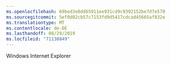 ```yaml
---
ms.openlocfilehash: 69bed3e0dd65911ee931cd9c9392152be7d7e570
ms.sourcegitcommit: 5ef0d02cb57c7153fd9d5417cdcad45665af832e
ms.translationtype: MT
ms.contentlocale: de-DE
ms.lasthandoff: 08/29/2019
ms.locfileid: "71138849"
---
```

Windows Internet Explorer